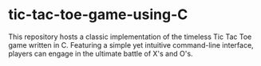 # tic-tac-toe-game-using-C
This repository hosts a classic implementation of the timeless Tic Tac Toe game written in C. Featuring a simple yet intuitive command-line interface, players can engage in the ultimate battle of X's and O's.
